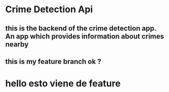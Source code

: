# Crime Detection Api

## this is the backend of the crime detection app. An app which provides information about crimes nearby

## this is my feature branch ok ?

# hello esto viene de feature
